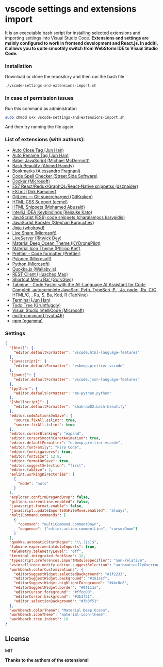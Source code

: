 # vscode settings and extensions import

It is an executable bash script for installing selected extensions and importing settings into Visual Studio Code.
**Extensions and settings are mainly configured to work in frontend development and React.js. In additi, it allows you to quite smoothly switch from WebStorm IDE to Visual Studio Code.**

### Installation

Download or clone the repository and then run the bash file:

```bash
./vscode-settings-and-extensions-import.sh
```

### In case of permission issues

Run this command as administrator:

```bash
sudo chmod u+x vscode-settings-and-extensions-import.sh
```

And then try running the file again

### List of extensions (with authors):

- [Auto Close Tag (Jun Han)](https://marketplace.visualstudio.com/items?itemName=formulahendry.auto-close-tag)
- [Auto Rename Tag (Jun Han)](https://marketplace.visualstudio.com/items?itemName=formulahendry.auto-rename-tag)
- [Babel JavaScript (Michael McDermott)](https://marketplace.visualstudio.com/items?itemName=mgmcdermott.vscode-language-babel)
- [Bash Beautify (Ahmed Hamdy)](https://marketplace.visualstudio.com/items?itemName=shakram02.bash-beautify)
- [Bookmarks (Alessandro Fragnani)](https://marketplace.visualstudio.com/items?itemName=alefragnani.Bookmarks)
- [Code Spell Checker (Street Side Software)](https://marketplace.visualstudio.com/items?itemName=streetsidesoftware.code-spell-checker)
- [Docker (Microsoft)](https://marketplace.visualstudio.com/items?itemName=ms-azuretools.vscode-docker)
- [ES7 React/Redux/GraphQL/React-Native snippetss (dsznajder)](https://marketplace.visualstudio.com/items?itemName=dsznajder.es7-react-js-snippets)
- [ESLint (Dirk Baeumer)](https://marketplace.visualstudio.com/items?itemName=dbaeumer.vscode-eslint)
- [GitLens — Git supercharged (GitKraken)](https://marketplace.visualstudio.com/items?itemName=eamodio.gitlens)
- [HTML CSS Support (ecmel)](https://marketplace.visualstudio.com/items?itemName=ecmel.vscode-html-css)
- [HTML Snippets (Mohamed Abusaid)](https://marketplace.visualstudio.com/items?itemName=abusaidm.html-snippets)
- [IntelliJ IDEA Keybindings (Keisuke Kato)](https://marketplace.visualstudio.com/items?itemName=k--kato.intellij-idea-keybindings)
- [JavaScript (ES6) code snippets (charalampos karypidis)](https://marketplace.visualstudio.com/items?itemName=xabikos.JavaScriptSnippets)
- [JavaScript Booster (Stephan Burguchev)](https://marketplace.visualstudio.com/items?itemName=sburg.vscode-javascript-booster)
- [Jinja (wholroyd)](https://marketplace.visualstudio.com/items?itemName=wholroyd.jinja)
- [Live Share (Microsoft)](https://marketplace.visualstudio.com/items?itemName=MS-vsliveshare.vsliveshare)
- [LiveServer (Ritwick Dey)](https://marketplace.visualstudio.com/items?itemName=ritwickdey.LiveServer)
- [Material Deep Ocean Theme (KYDronePilot)](https://marketplace.visualstudio.com/items?itemName=KYDronePilot.material-deep-ocean-theme)
- [Material Icon Theme (Philipp Kief)](https://marketplace.visualstudio.com/items?itemName=PKief.material-icon-theme)
- [Prettier - Code formatter (Prettier)](https://marketplace.visualstudio.com/items?itemName=esbenp.prettier-vscode)
- [Pylance (Microsoft)](https://marketplace.visualstudio.com/items?itemName=ms-python.vscode-pylance)
- [Python (Microsoft)](https://marketplace.visualstudio.com/items?itemName=ms-python.python)
- [Quokka.js (Wallaby.js)](https://marketplace.visualstudio.com/items?itemName=WallabyJs.quokka-vscode)
- [REST Client (Huachao Mao)](https://marketplace.visualstudio.com/items?itemName=humao.rest-client)
- [Shortcut Menu Bar (GorvGoyl)](https://marketplace.visualstudio.com/items?itemName=jerrygoyal.shortcut-menu-bar)
- [Tabnine - Code Faster with the All-Language AI Assistant for Code Completi, autocomplete JavaScri, Pyth, TypeScri, P, , Ja, node., Ru, C/C, HTML/C, , Ru, S, Ba, Kotl, R (TabNine)](https://marketplace.visualstudio.com/items?itemName=TabNine.tabnine-vscode)
- [Terminal (Jun Han)](https://marketplace.visualstudio.com/items?itemName=formulahendry.terminal)
- [Todo Tree (Gruntfuggly)](https://marketplace.visualstudio.com/items?itemName=Gruntfuggly.todo-tree)
- [Visual Studio IntelliCode (Microsoft)](https://marketplace.visualstudio.com/items?itemName=VisualStudioExptTeam.vscodeintellicode)
- [multi-command (ryuta46)](https://marketplace.visualstudio.com/items?itemName=ryuta46.multi-command)
- [npm (egamma)](https://marketplace.visualstudio.com/items?itemName=eg2.vscode-npm-script)

### Settings

```json
{
  "[html]": {
    "editor.defaultFormatter": "vscode.html-language-features"
  },
  "[javascript]": {
    "editor.defaultFormatter": "esbenp.prettier-vscode"
  },
  "[jsonc]": {
    "editor.defaultFormatter": "vscode.json-language-features"
  },
  "[python]": {
    "editor.defaultFormatter": "ms-python.python"
  },
  "[shellscript]": {
    "editor.defaultFormatter": "shakram02.bash-beautify"
  },
  "editor.codeActionsOnSave": {
    "source.fixAll.eslint": true,
    "source.fixAll.tslint": true
  },
  "editor.cursorBlinking": "expand",
  "editor.cursorSmoothCaretAnimation": true,
  "editor.defaultFormatter": "esbenp.prettier-vscode",
  "editor.fontFamily": "Fira Code",
  "editor.fontLigatures": true,
  "editor.fontSize": 12.8,
  "editor.formatOnSave": true,
  "editor.suggestSelection": "first",
  "editor.tabSize": 2,
  "eslint.workingDirectories": [
    {
      "mode": "auto"
    }
  ],
  "explorer.confirmDragAndDrop": false,
  "gitlens.currentLine.enabled": false,
  "javascript.format.enable": false,
  "javascript.updateImportsOnFileMove.enabled": "always",
  "multiCommand.commands": [
    {
      "command": "multiCommand.commentDown",
      "sequence": ["editor.action.commentLine", "cursorDown"]
    }
  ],
  "quokka.automaticStartRegex": "\\.(js)$",
  "tabnine.experimentalAutoImports": true,
  "telemetry.telemetryLevel": "off",
  "terminal.integrated.fontSize": 12,
  "typescript.preferences.importModuleSpecifier": "non-relative",
  "vsintellicode.modify.editor.suggestSelection": "automaticallyOverrodeDefaultValue",
  "workbench.colorCustomizations": {
    "editorSuggestWidget.selectedBackground": "#1f2233",
    "editorSuggestWidget.background": "#181a1f",
    "editorSuggestWidget.highlightForeground": "#4bc8e8",
    "editorSuggestWidget.border": "#0f111a",
    "editorCursor.foreground": "#ffcc00",
    "editorCursor.background": "#3b3f51",
    "editor.selectionBackground": "#3b3f51"
  },
  "workbench.colorTheme": "Material Deep Ocean",
  "workbench.iconTheme": "material-icon-theme",
  "workbench.tree.indent": 16
}
```

## License

MIT

**Thanks to the authors of the extensions!**
